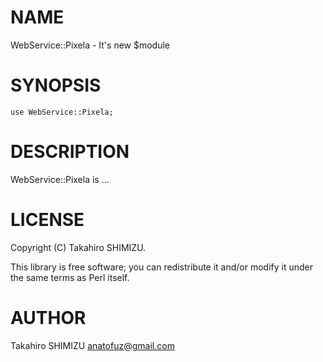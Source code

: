 # NAME

WebService::Pixela - It's new $module

# SYNOPSIS

    use WebService::Pixela;

# DESCRIPTION

WebService::Pixela is ...

# LICENSE

Copyright (C) Takahiro SHIMIZU.

This library is free software; you can redistribute it and/or modify
it under the same terms as Perl itself.

# AUTHOR

Takahiro SHIMIZU <anatofuz@gmail.com>
